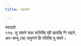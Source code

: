 ```yaml
---
title: स्वादयो

---
```

स्वादयो  
११७. सु सवणे सक सत्तिम्हि खी खयम्हि गि सद्दने,  
अप-सम्भू (च) पापुणने हि गतिम्हि वू संवरे।  